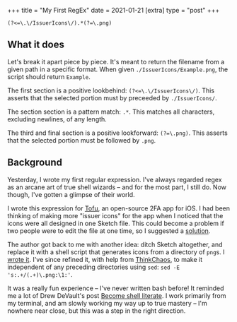 +++
title = "My First RegEx"
date = 2021-01-21
[extra]
type = "post"
+++

`(?<=\.\/IssuerIcons\/).*(?=\.png)`
<!-- more -->

## What it does

Let's break it apart piece by piece. It's meant to return the filename
from a given path in a specific format. When given
`./IssuerIcons/Example.png`, the script should return `Example`.

The first section is a positive lookbehind: `(?<=\.\/IssuerIcons\/)`.
This asserts that the selected portion must by preceeded by
`./IssuerIcons/`.

The section section is a pattern match: `.*`. This matches all
characters, excluding newlines, of any length.

The third and final section is a positive lookforward: `(?=\.png)`.
This asserts that the selected portion must be followed by `.png`.

## Background

Yesterday, I wrote my first regular expression. I've always regarded
regex as an arcane art of true shell wizards – and for the most part,
I still do. Now though, I've gotten a glimpse of their world.

I wrote this expression for [Tofu][tofu], an open-source 2FA app for
iOS. I had been thinking of making more "issuer icons" for the app
when I noticed that the icons were all designed in one Sketch file.
This could become a problem if two people were to edit the file at
one time, so I suggested a [solution][issue].

The author got back to me with another idea: ditch Sketch altogether,
and replace it with a shell script that generates icons from a
directory of `png`s. I [wrote it][pr]. I've since refined it, with
help from [ThinkChaos][tc], to make it independent of any preceding
directories using `sed`: `sed -E 's:.+/(.+)\.png:\1:'`.

It was a really fun experience – I've never written bash before! It
reminded me a lot of Drew DeVault's post [Become shell literate][sl].
I work primarily from my terminal, and am slowly working my way up to
true mastery – I'm nowhere near close, but this was a step in the right
direction.

[tofu]: https://www.tofuauth.com/
[issue]: https://github.com/calleerlandsson/Tofu/issues/52
[pr]: https://github.com/calleerlandsson/Tofu/pull/60
[sl]: https://drewdevault.com/2020/12/12/Shell-literacy.html
[tc]: https://github.com/ThinkChaos
